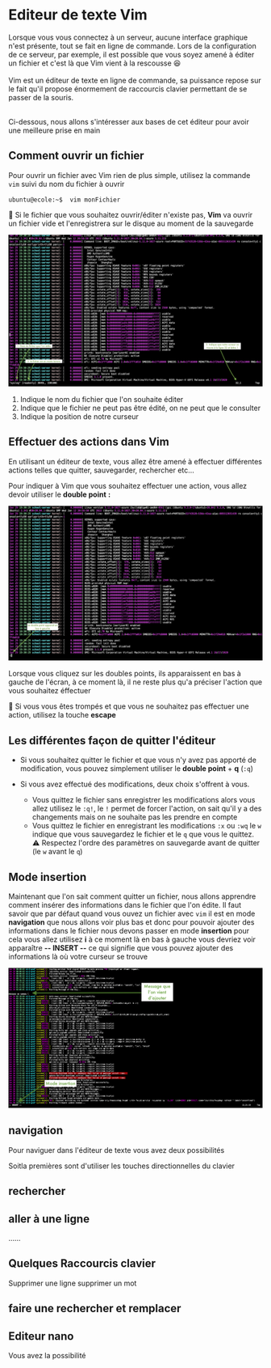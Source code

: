 # Editeur de texte Vim

Lorsque vous vous connectez à un serveur, aucune interface graphique n'est présente, tout se fait en ligne de commande. Lors de la configuration de ce serveur, par exemple, il est possible que vous soyez amené à éditer un fichier et c'est là que Vim vient à la rescousse :laughing:
<br>
<br>
Vim est un éditeur de texte en ligne de commande, sa puissance repose sur le fait qu'il propose énormement de raccourcis clavier permettant de se passer de la souris.
<br>
<br>

Ci-dessous, nous allons s'intéresser aux bases de cet éditeur pour avoir une meilleure prise en main

## Comment ouvrir un fichier

Pour ouvrir un fichier avec Vim rien de plus simple, utilisez la commande `vim` suivi du nom du fichier à ouvrir 

```shell
ubuntu@ecole:~$  vim monFichier
```

:information_desk_person: Si le fichier que vous souhaitez ouvrir/éditer n'existe pas, **Vim** va ouvrir un fichier vide et l'enregistrera sur le disque au moment de la sauvegarde


![Open file](images/vim_1.png)

1. Indique le nom du fichier que l'on souhaite éditer
2. Indique que le fichier ne peut pas être édité, on ne peut que le consulter
3. Indique la position de notre curseur

## Effectuer des actions dans Vim

En utilisant un éditeur de texte, vous allez être amené à effectuer différentes actions telles que quitter, sauvegarder, rechercher etc…

Pour indiquer à Vim que vous souhaitez effectuer une action, vous allez devoir utiliser le **double point** **:**


![Action](images/vim_2.png)

Lorsque vous cliquez sur les doubles points, ils apparaissent en bas à gauche de l'écran, à ce moment là, il ne reste plus qu'a préciser l'action que vous souhaitez éffectuer

:information_desk_person: Si vous vous êtes trompés et que vous ne souhaitez pas effectuer une action, utilisez la touche **escape**


## Les différentes façon de quitter l'éditeur

- Si vous souhaitez quitter le fichier et que vous n'y avez pas apporté de modification, vous pouvez simplement utiliser le **double point** + **q** (`:q`)

- Si vous avez effectué des modifications, deux choix s'offrent à vous.

    - Vous quittez le fichier sans enregistrer les modifications alors vous allez utilisez le `:q!`, le `!` permet de forcer l'action, on sait qu'il y a des changements mais on ne souhaite pas les prendre en compte
    - Vous quittez le fichier en enregistrant les modifications `:x` ou `:wq` le `w` indique que vous sauvegardez le fichier et le `q` que vous le quittez. :warning: Respectez l'ordre des paramètres on sauvegarde avant de quitter (le `w` avant le `q`)





## Mode insertion

Maintenant que l'on sait comment quitter un fichier, nous allons apprendre comment insérer des informations dans le fichier que l'on édite. Il faut savoir que par défaut quand vous ouvez un fichier avec `vim` il est en mode **navigation** que nous allons voir plus bas et donc pour pouvoir ajouter des informations dans le fichier nous devons passer en mode **insertion** pour cela vous allez utilisez **i**  à ce moment là en bas à gauche vous devriez voir apparaître **-- INSERT --** ce qui signifie que vous pouvez ajouter des informations là où votre curseur se trouve


![Mode insertion](images/vim_3.png)

## navigation

Pour naviguer dans l'éditeur de texte vous avez deux possibilités

Soitla premières sont d'utiliser les touches directionnelles du clavier




## rechercher


## aller à une ligne

……



## Quelques Raccourcis clavier

Supprimer une ligne
supprimer un mot








## faire une rechercher et remplacer




## Editeur nano

Vous avez la possibilité 
